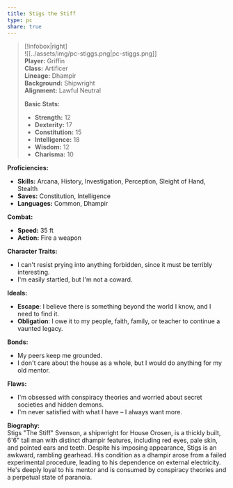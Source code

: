 ```yaml
---
title: Stigs the Stiff
type: pc
share: true
---
```




> [!infobox|right]  
> ![[../assets/img/pc-stiggs.png|pc-stiggs.png]]  
> **Player:** Griffin  
> **Class:** Artificer  
> **Lineage:** Dhampir  
> **Background:** Shipwright  
> **Alignment:** Lawful Neutral 
>
> **Basic Stats:**
> - **Strength:** 12
> - **Dexterity:** 17
> - **Constitution:** 15
> - **Intelligence:** 18
> - **Wisdom:** 12
> - **Charisma:** 10

**Proficiencies:**
- **Skills:** Arcana, History, Investigation, Perception, Sleight of Hand, Stealth
- **Saves:** Constitution, Intelligence
- **Languages:** Common, Dhampir

**Combat:**
- **Speed:** 35 ft
- **Action:** Fire a weapon

**Character Traits:** 
- I can't resist prying into anything forbidden, since it must be terribly interesting.
- I'm easily startled, but I'm not a coward.

**Ideals:** 
- **Escape**: I believe there is something beyond the world I know, and I need to find it.
- **Obligation**: I owe it to my people, faith, family, or teacher to continue a vaunted legacy.

**Bonds:** 
- My peers keep me grounded.
- I don't care about the house as a whole, but I would do anything for my old mentor.

**Flaws:** 
- I'm obsessed with conspiracy theories and worried about secret societies and hidden demons.
- I'm never satisfied with what I have – I always want more.

**Biography:**  
Stigs "The Stiff" Svenson, a shipwright for House Orosen, is a thickly built, 6'6" tall man with distinct dhampir features, including red eyes, pale skin, and pointed ears and teeth. Despite his imposing appearance, Stigs is an awkward, rambling gearhead. His condition as a dhampir arose from a failed experimental procedure, leading to his dependence on external electricity. He's deeply loyal to his mentor and is consumed by conspiracy theories and a perpetual state of paranoia.
